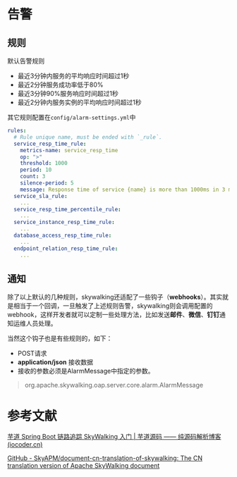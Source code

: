 # 告警

## 规则

默认告警规则

- 最近3分钟内服务的平均响应时间超过1秒
- 最近2分钟服务成功率低于80%
- 最近3分钟90%服务响应时间超过1秒
- 最近2分钟内服务实例的平均响应时间超过1秒

其它规则配置在`config/alarm-settings.yml`中

```yaml
rules:
  # Rule unique name, must be ended with `_rule`.
  service_resp_time_rule:
    metrics-name: service_resp_time
    op: ">"
    threshold: 1000
    period: 10
    count: 3
    silence-period: 5
    message: Response time of service {name} is more than 1000ms in 3 minutes of last 10 minutes.
  service_sla_rule:
  	...
  service_resp_time_percentile_rule:
  	...
  service_instance_resp_time_rule:
  	...
  database_access_resp_time_rule:
  	...
  endpoint_relation_resp_time_rule:
  	...
```

## 通知

除了以上默认的几种规则，skywalking还适配了一些钩子（**webhooks**）。其实就是相当于一个回调，一旦触发了上述规则告警，skywalking则会调用配置的webhook，这样开发者就可以定制一些处理方法，比如发送**邮件**、**微信**、**钉钉**通知运维人员处理。

当然这个钩子也是有些规则的，如下：

- POST请求
- **application/json** 接收数据
- 接收的参数必须是AlarmMessage中指定的参数。

> org.apache.skywalking.oap.server.core.alarm.AlarmMessage

# 参考文献

[芋道 Spring Boot 链路追踪 SkyWalking 入门 | 芋道源码 —— 纯源码解析博客 (iocoder.cn)](https://www.iocoder.cn/Spring-Boot/SkyWalking/?github)

[GitHub - SkyAPM/document-cn-translation-of-skywalking: The CN translation version of Apache SkyWalking document](https://github.com/SkyAPM/document-cn-translation-of-skywalking)